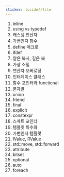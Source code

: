 ```yaml
---
sticker: lucide//file
---
```

1. inline
2. using vs typedef 
3. 캐스팅 연산자
4. 가변인자 함수
5. define 매크로
6. ifdef
7. 얕은 복사, 깊은 복
8. 가상 소멸
9. 연산자 오버로딩
10. 인터페이스 클래스
11. 함수 포인터와 functional
12. 문자열
13. union
14. friend
15. final
16. explicit
17. constexpr
19. 스마트 포인터
20. 템플릿 특수화
21. 가변인자 템플릿
22. lValue, RValue
23. std::move, std::forward
24. attribute
25. bitset
26. optional
27. auto
28. foreach